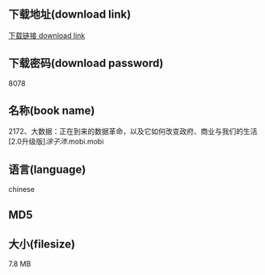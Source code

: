 ## 下载地址(download link)
[下载链接 download link](https://tutu365.netlify.app/?s=2172%E3%80%81%E5%A4%A7%E6%95%B0%E6%8D%AE%EF%BC%9A%E6%AD%A3%E5%9C%A8%E5%88%B0%E6%9D%A5%E7%9A%84%E6%95%B0%E6%8D%AE%E9%9D%A9%E5%91%BD%EF%BC%8C%E4%BB%A5%E5%8F%8A%E5%AE%83%E5%A6%82%E4%BD%95%E6%94%B9%E5%8F%98%E6%94%BF%E5%BA%9C%E3%80%81%E5%95%86%E4%B8%9A%E4%B8%8E%E6%88%91%E4%BB%AC%E7%9A%84%E7%94%9F%E6%B4%BB+%5B2.0%E5%8D%87%E7%BA%A7%E7%89%88%5D_%E6%B6%82%E5%AD%90%E6%B2%9B_.mobi)

## 下载密码(download password)
8078

## 名称(book name)
2172、大数据：正在到来的数据革命，以及它如何改变政府、商业与我们的生活 [2.0升级版]_涂子沛_.mobi.mobi

## 语言(language)
chinese

## MD5


## 大小(filesize)
7.8 MB
